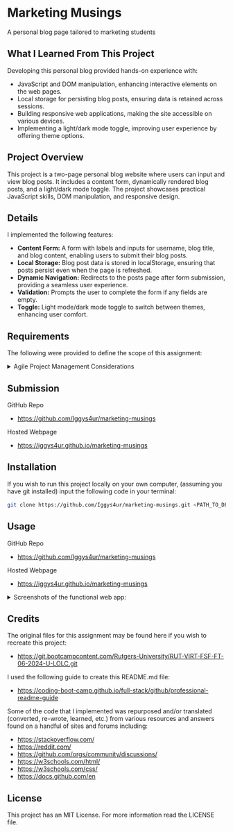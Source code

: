 # Marketing Musings
A personal blog page tailored to marketing students

## What I Learned From This Project
Developing this personal blog provided hands-on experience with:
- JavaScript and DOM manipulation, enhancing interactive elements on the web pages.
- Local storage for persisting blog posts, ensuring data is retained across sessions.
- Building responsive web applications, making the site accessible on various devices.
- Implementing a light/dark mode toggle, improving user experience by offering theme options.

## Project Overview
This project is a two-page personal blog website where users can input and view blog posts. It includes a content form, dynamically rendered blog posts, and a light/dark mode toggle. The project showcases practical JavaScript skills, DOM manipulation, and responsive design.

## Details
I implemented the following features:
- **Content Form:** A form with labels and inputs for username, blog title, and blog content, enabling users to submit their blog posts.
- **Local Storage:** Blog post data is stored in localStorage, ensuring that posts persist even when the page is refreshed.
- **Dynamic Navigation:** Redirects to the posts page after form submission, providing a seamless user experience.
- **Validation:** Prompts the user to complete the form if any fields are empty.
- **Toggle:** Light mode/dark mode toggle to switch between themes, enhancing user comfort.

## Requirements
The following were provided to define the scope of this assignment:

<details>
  <summary>Agile Project Management Considerations</summary>

### 1. User Story:

    AS A marketing student,
    I WANT a personal blog
    SO THAT I can showcase my thoughts and experiences.

### 2. Acceptance Criteria:

    GIVEN a personal blog
    WHEN I load the app,
    THEN I am presented with the landing page containing a form with labels and inputs for username, blog title, and blog content.
    WHEN I submit the form,
    THEN blog post data is stored to localStorage.
    WHEN the form submits,
    THEN I am redirected to the posts page.
    WHEN I try to submit a form without a username, title, or content,
    THEN I am presented with a message that prompts me to complete the form.
    WHEN I view the posts page,
    THEN I am presented with a header, with a light mode/dark mode toggle, and a "Back" button.
    WHEN I click the light mode/dark mode toggle,
    THEN the page content's styles update to reflect the selection.
    WHEN I click the "Back" button,
    THEN I am redirected back to the landing page where I can input more blog entries.
    WHEN I view the main content,
    THEN I am presented with a list of blog posts that are pulled from localStorage.
    WHEN I view localStorage,
    THEN I am presented with a JSON array of blog post objects, each including the post author's username, title of the post, and post's content.
    WHEN I take a closer look at a single blog entry in the list,
    THEN I can see the title, the content, and the author of the post.
    WHEN I view the footer,
    THEN I am presented with a link to the developer's portfolio.

### 3. Mockup:

    This layout is designed for "desktop", so you may notice that some of 
    the elements don't look like the Mock-Up when viewed at a resolution 
    smaller than 768px. In future lessons, you will learn how to make 
    elements "responsive" so that your web applications can be viewed on any device.

  <details>
    <summary>Provided Mockup</summary>

  ![Supplied mockup .gif](/assets/img/mockup.gif)

  </details>
</details>

## Submission
GitHub Repo
- https://github.com/Iggys4ur/marketing-musings

Hosted Webpage
- https://iggys4ur.github.io/marketing-musings

## Installation
If you wish to run this project locally on your own computer, (assuming you have git installed) input the following code in your terminal:

```bash
git clone https://github.com/Iggys4ur/marketing-musings.git <PATH_TO_DESTINATION_DIRECTORY>
```
## Usage
GitHub Repo
- https://github.com/Iggys4ur/marketing-musings

Hosted Webpage
- https://iggys4ur.github.io/marketing-musings

<details>
<summary>Screenshots of the functional web app:</summary>

<p>&nbsp;</p>
<p>Here is a screenshot of the landing page:</p>

![Screenshot of the landing page](/assets/img/screenshot-home.png)

<p>&nbsp;</p>
<p>And here is a screenshot of the posts page:</p>

![Screenshot of the posts page](/assets/img/screenshot-posts.png)

</details> 

## Credits
The original files for this assignment may be found here if you wish to recreate this project:

- https://git.bootcampcontent.com/Rutgers-University/RUT-VIRT-FSF-FT-06-2024-U-LOLC.git

I used the following guide to create this README.md file:

- https://coding-boot-camp.github.io/full-stack/github/professional-readme-guide

Some of the code that I implemented was repurposed and/or translated (converted, re-wrote, learned, etc.) from various resources and answers found on a handful of sites and forums including:

- https://stackoverflow.com/
- https://reddit.com/
- https://github.com/orgs/community/discussions/
- https://w3schools.com/html/
- https://w3schools.com/css/
- https://docs.github.com/en

## License
This project has an MIT License. For more information read the LICENSE file.